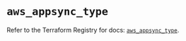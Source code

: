 # `aws_appsync_type`

Refer to the Terraform Registry for docs: [`aws_appsync_type`](https://registry.terraform.io/providers/hashicorp/aws/5.45.0/docs/resources/appsync_type).
